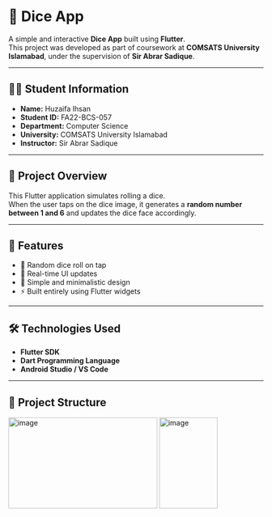 # 🎲 Dice App

A simple and interactive **Dice App** built using **Flutter**.  
This project was developed as part of coursework at **COMSATS University Islamabad**, under the supervision of **Sir Abrar Sadique**.

---

## 🧑‍🎓 Student Information

- **Name:** Huzaifa Ihsan  
- **Student ID:** FA22-BCS-057  
- **Department:** Computer Science  
- **University:** COMSATS University Islamabad  
- **Instructor:** Sir Abrar Sadique  

---

## 📱 Project Overview

This Flutter application simulates rolling a dice.  
When the user taps on the dice image, it generates a **random number between 1 and 6** and updates the dice face accordingly.

---

## 🚀 Features

- 🎲 Random dice roll on tap  
- 🔄 Real-time UI updates  
- 🧩 Simple and minimalistic design  
- ⚡ Built entirely using Flutter widgets  

---

## 🛠️ Technologies Used

- **Flutter SDK**
- **Dart Programming Language**
- **Android Studio / VS Code**

---

## 📂 Project Structure
<img width="294" height="180" alt="image" src="https://github.com/user-attachments/assets/0af3b970-6642-498d-b2a8-50d2261b7b56" />

<img width="115" height="180" alt="image" src="https://github.com/user-attachments/assets/93694fb1-6b64-4666-adb5-38e260209a99" />

